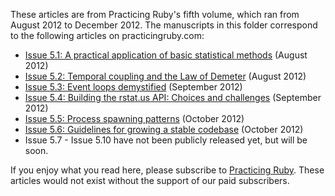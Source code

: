 These articles are from Practicing Ruby's fifth volume, which ran from
August 2012 to December 2012. The manuscripts in this folder correspond to the
following articles on practicingruby.com:

* [Issue 5.1: A practical application of basic statistical methods](https://practicingruby.com/articles/intro-to-basic-statistical-methods) (August 2012)
* [Issue 5.2: Temporal coupling and the Law of Demeter](https://practicingruby.com/articles/temporal-coupling-and-the-law-of-demeter) (August 2012)
* [Issue 5.3: Event loops demystified](https://practicingruby.com/articles/event-loops-demystified) (September 2012)
* [Issue 5.4: Building the rstat.us API: Choices and challenges](https://practicingruby.com/articles/building-the-rstatus-api) (September 2012)
* [Issue 5.5: Process spawning patterns](https://practicingruby.com/articles/process-spawning-patterns) (October 2012)
* [Issue 5.6: Guidelines for growing a stable codebase](https://practicingruby.com/articles/growing-a-stable-codebase) (October 2012)
* Issue 5.7 - Issue 5.10 have not been publicly released yet, but will be soon.

If you enjoy what you read here, please subscribe to [Practicing Ruby](http://practicingruby.com). These articles would not exist without the support of our paid subscribers.
